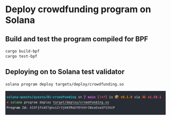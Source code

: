 # Deploy crowdfunding program on Solana

## Build and test the program compiled for BPF

```shell
cargo build-bpf
cargo test-bpf
```

## Deploying on to Solana test validator

```shell
solana program deploy targets/deploy/crowdfunding.so
```

![Deployment screenshot](images/program_deploy.png "Deployment screenshot")
